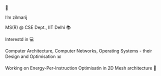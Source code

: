  👋 
 
I’m zilmarij

MS(R) @ CSE Dept., IIT Delhi 📚

Interestd in 💻

Computer Architecture, Computer Networks, Operating Systems - their Design and Optimisation  :bar_chart:

Working on Energy-Per-Instruction Optimisatin in 2D Mesh architecture 🎲


<!---
zilmarij/zilmarij is a ✨ special ✨ repository because its `README.md` (this file) appears on your GitHub profile.
You can click the Preview link to take a look at your changes.
--->
